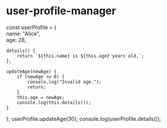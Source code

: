 # user-profile-manager
const userProfile = {  
    name: "Alice",  
    age: 28,  
    
    details() {  
        return `${this.name} is ${this.age} years old.`;  
    },  

    updateAge(newAge) {  
        if (newAge <= 0) {  
            console.log("Invalid age.");  
            return;  
        }  
        this.age = newAge;  
        console.log(this.details());  
    }  
}; 
userProfile.updateAge(30); 
console.log(userProfile.details()); 
